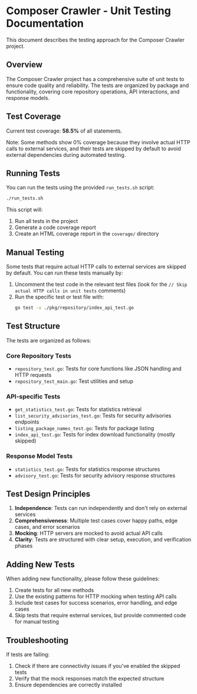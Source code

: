 # Composer Crawler - Unit Testing Documentation

This document describes the testing approach for the Composer Crawler project.

## Overview

The Composer Crawler project has a comprehensive suite of unit tests to ensure code quality and reliability. The tests are organized by package and functionality, covering core repository operations, API interactions, and response models.

## Test Coverage

Current test coverage: **58.5%** of all statements.

Note: Some methods show 0% coverage because they involve actual HTTP calls to external services, and their tests are skipped by default to avoid external dependencies during automated testing.

## Running Tests

You can run the tests using the provided `run_tests.sh` script:

```bash
./run_tests.sh
```

This script will:
1. Run all tests in the project
2. Generate a code coverage report
3. Create an HTML coverage report in the `coverage/` directory

## Manual Testing

Some tests that require actual HTTP calls to external services are skipped by default. You can run these tests manually by:

1. Uncomment the test code in the relevant test files (look for the `// Skip actual HTTP calls in unit tests` comments)
2. Run the specific test or test file with:
   ```bash
   go test -v ./pkg/repository/index_api_test.go
   ```

## Test Structure

The tests are organized as follows:

### Core Repository Tests
- `repository_test.go`: Tests for core functions like JSON handling and HTTP requests
- `repository_test_main.go`: Test utilities and setup

### API-specific Tests
- `get_statistics_test.go`: Tests for statistics retrieval
- `list_security_advisories_test.go`: Tests for security advisories endpoints
- `listing_package_names_test.go`: Tests for package listing
- `index_api_test.go`: Tests for index download functionality (mostly skipped)

### Response Model Tests
- `statistics_test.go`: Tests for statistics response structures
- `advisory_test.go`: Tests for security advisory response structures

## Test Design Principles

1. **Independence**: Tests can run independently and don't rely on external services
2. **Comprehensiveness**: Multiple test cases cover happy paths, edge cases, and error scenarios
3. **Mocking**: HTTP servers are mocked to avoid actual API calls
4. **Clarity**: Tests are structured with clear setup, execution, and verification phases

## Adding New Tests

When adding new functionality, please follow these guidelines:
1. Create tests for all new methods
2. Use the existing patterns for HTTP mocking when testing API calls
3. Include test cases for success scenarios, error handling, and edge cases
4. Skip tests that require external services, but provide commented code for manual testing

## Troubleshooting

If tests are failing:
1. Check if there are connectivity issues if you've enabled the skipped tests
2. Verify that the mock responses match the expected structure
3. Ensure dependencies are correctly installed 